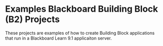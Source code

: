 Examples Blackboard Building Block (B2) Projects
====================
These projects are examples of how to create Building Block 
applications that run in a Blackboard Learn 9.1 applicaiton
server.